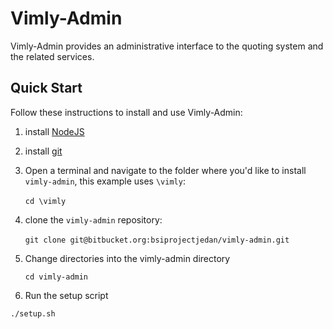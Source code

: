 # Vimly-Admin

Vimly-Admin provides an administrative interface to the quoting system and the related services.

## Quick Start
Follow these instructions to install and use Vimly-Admin:

1. install [NodeJS](https://nodejs.org/)
2. install [git](https://git-scm.com/downloads)
3. Open a terminal and navigate to the folder where you'd like to install `vimly-admin`, this example uses `\vimly`: <br />  
```cd \vimly```
4. clone the `vimly-admin` repository: <br />  
```git clone git@bitbucket.org:bsiprojectjedan/vimly-admin.git```
5. Change directories into the vimly-admin directory <br />  

    ```cd vimly-admin```
6. Run the setup script<br />  

```./setup.sh```

